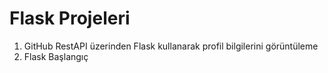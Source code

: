 # Flask Projeleri
1) GitHub RestAPI üzerinden Flask kullanarak profil bilgilerini görüntüleme
2) Flask Başlangıç

